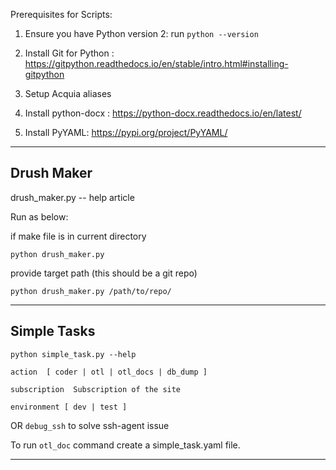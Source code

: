 Prerequisites for Scripts:

1.  Ensure you have Python version 2: run `python --version`

2.  Install Git for Python :
https://gitpython.readthedocs.io/en/stable/intro.html#installing-gitpython

3.  Setup Acquia aliases

4. Install python-docx : https://python-docx.readthedocs.io/en/latest/

5. Install PyYAML: https://pypi.org/project/PyYAML/

------------
 ## Drush Maker

drush_maker.py -- help article 
 
 
 Run as below: 
 
 if make file is in current directory 
 
 `python drush_maker.py` 
 
 provide target path (this should be a git repo)
 
 `python drush_maker.py /path/to/repo/` 
 
 ------------
 ## Simple Tasks
 
 `python simple_task.py --help`
 
 
`action  [ coder | otl | otl_docs | db_dump ]`

`subscription  Subscription of the site`

`environment [ dev | test ]`

OR `debug_ssh` to solve ssh-agent issue

 To run `otl_doc` command
create a simple_task.yaml file.

---------------
